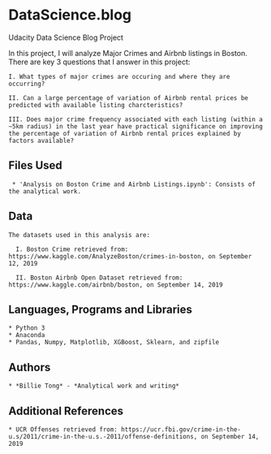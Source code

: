# DataScience.blog
Udacity Data Science Blog Project

In this project, I will analyze Major Crimes and Airbnb listings in Boston. There are key 3 questions that I answer in this project:

    I. What types of major crimes are occuring and where they are occurring?

    II. Can a large percentage of variation of Airbnb rental prices be predicted with available listing charcteristics?

    III. Does major crime frequency associated with each listing (within a ~5km radius) in the last year have practical significance on improving the percentage of variation of Airbnb rental prices explained by factors available?


## Files Used

     * 'Analysis on Boston Crime and Airbnb Listings.ipynb': Consists of the analytical work.


## Data
```
The datasets used in this analysis are:

  I. Boston Crime retrieved from: https://www.kaggle.com/AnalyzeBoston/crimes-in-boston, on September 12, 2019
    
  II. Boston Airbnb Open Dataset retrieved from: https://www.kaggle.com/airbnb/boston, on September 14, 2019
```

## Languages, Programs and Libraries

    * Python 3
    * Anaconda
    * Pandas, Numpy, Matplotlib, XGBoost, Sklearn, and zipfile


## Authors

    * *Billie Tong* - *Analytical work and writing*


## Additional References

    * UCR Offenses retrieved from: https://ucr.fbi.gov/crime-in-the-u.s/2011/crime-in-the-u.s.-2011/offense-definitions, on September 14, 2019


